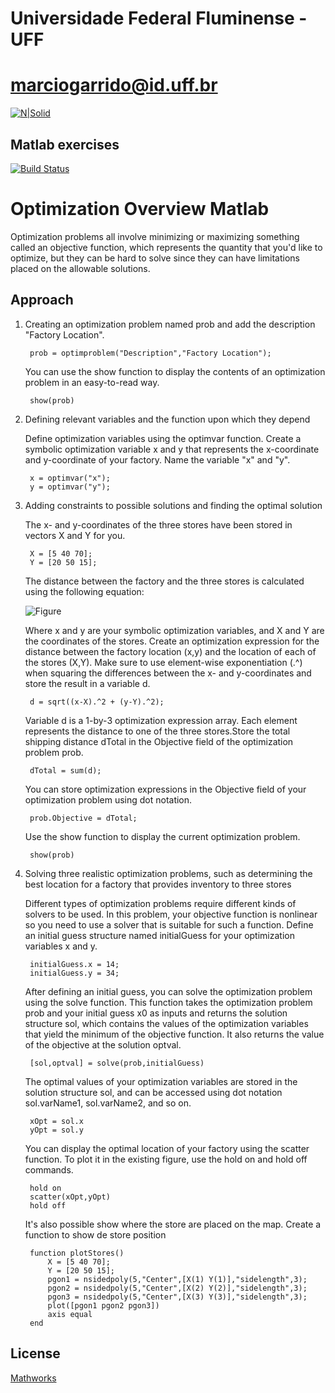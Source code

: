 # Universidade Federal Fluminense - UFF
# marciogarrido@id.uff.br


[![N|Solid](https://upload.wikimedia.org/wikipedia/pt/thumb/4/47/UFF_bras%C3%A3o.png/200px-UFF_bras%C3%A3o.png)](http://www.ppgeet.uff.br/site/)
## Matlab exercises 


[![Build Status](https://travis-ci.org/joemccann/dillinger.svg?branch=master)](https://travis-ci.org/joemccann/dillinger)
# Optimization Overview Matlab

Optimization problems all involve minimizing or maximizing something called an objective function, which represents the quantity that you'd like to optimize, but they can be hard to solve since they can have limitations placed on the allowable solutions.
## Approach 

1) Creating an optimization problem named prob and add the description "Factory Location".
    
        prob = optimproblem("Description","Factory Location");

    You can use the show function to display the contents of an optimization problem in an easy-to-read way.
        
        show(prob)

2) Defining relevant variables and the function upon which they depend

    Define optimization variables using the optimvar function. Create a symbolic optimization variable x and y that represents the x-coordinate and y-coordinate of your factory. Name the variable "x" and "y".
       
        x = optimvar("x");
        y = optimvar("y");

3) Adding constraints to possible solutions and finding the optimal solution

    The x- and y-coordinates of the three stores have been stored in vectors X and Y for you.

        X = [5 40 70];
        Y = [20 50 15];
    
    The distance between the factory and the three stores is calculated using the following equation:
    
    ![Figure](https://latex.codecogs.com/png.image?\dpi{110}&space;\bg_white&space;d=\sqrt{(x-X)^2+(y-Y)^2})
   
    Where x and y are your symbolic optimization variables, and X and Y are the coordinates of the stores. Create an optimization expression for the distance between the factory location (x,y) and the location of each of the stores (X,Y). Make sure to use element-wise exponentiation (.^) when squaring the differences between the x- and y-coordinates and store the result in a variable d.
    
        d = sqrt((x-X).^2 + (y-Y).^2);

    Variable d is a 1-by-3 optimization expression array. Each element represents the distance to one of the three stores.Store the total shipping distance dTotal in the Objective field of the optimization problem prob.
    
        dTotal = sum(d);

    You can store optimization expressions in the Objective field of your optimization problem using dot notation.

        prob.Objective = dTotal;

    Use the show function to display the current optimization problem.

        show(prob)

4) Solving three realistic optimization problems, such as determining the best location for a factory that provides inventory to three stores

    Different types of optimization problems require different kinds of solvers to be used. In this problem, your objective function is nonlinear so you need to use a solver that is suitable for such a function. Define an initial guess structure named initialGuess for your optimization variables x and y.   

        initialGuess.x = 14;
        initialGuess.y = 34; 

    After defining an initial guess, you can solve the optimization problem using the solve function. This function takes the optimization problem prob and your initial guess x0 as inputs and returns the solution structure sol, which contains the values of the optimization variables that yield the minimum of the objective function. It also returns the value of the objective at the solution optval.
    
        [sol,optval] = solve(prob,initialGuess)

    The optimal values of your optimization variables are stored in the solution structure sol, and can be accessed using dot notation sol.varName1, sol.varName2, and so on. 
    
        xOpt = sol.x 
        yOpt = sol.y
    
    You can display the optimal location of your factory using the scatter function. To plot it in the existing figure, use the hold on and hold off commands.

        hold on
        scatter(xOpt,yOpt)
        hold off
        
    It's also possible show where the store are placed on the map. Create a function to show de store position

        function plotStores()
            X = [5 40 70];
            Y = [20 50 15];
            pgon1 = nsidedpoly(5,"Center",[X(1) Y(1)],"sidelength",3);
            pgon2 = nsidedpoly(5,"Center",[X(2) Y(2)],"sidelength",3);
            pgon3 = nsidedpoly(5,"Center",[X(3) Y(3)],"sidelength",3);
            plot([pgon1 pgon2 pgon3])
            axis equal
        end


## License
[Mathworks](https://www.mathworks.com/videos/optimization-onramp-overview-1625638095164.html)
